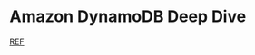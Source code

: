 # Amazon DynamoDB Deep Dive

[REF](https://learn.acloud.guru/course/4d91ceee-353d-47be-af9e-996ece43dca6/dashboard)
